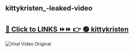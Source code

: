 
 ## kittykristen_-leaked-video 

# <h2><a href="https://clipsfans.com/kittykristen_&ref=git">🔗 Click to LINKS ⏩⏩ 👉 🟢 kittykristen  </a></h2>

<a href="https://clipsfans.com/kittykristen_&ref=git" rel="nofollow" data-target="animated-image.originalLink"><img src="https://i.ibb.co.com/xMMVF88/686577567.gif" alt="Viral Video Original" style="max-width: 100%; display: inline-block;" data-target="animated-image.originalImage"></a>
